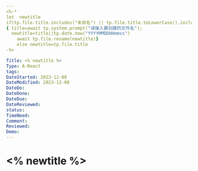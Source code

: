 ```yaml
---
<%-*  
let  newtitle  
if(tp.file.title.includes("未命名") || tp.file.title.toLowerCase().includes("untitled"))  
{ title=await tp.system.prompt("请输入要创建的文件名");  
  newtitle=title||tp.date.now("YYYYMMDDHHmmss")  
	await tp.file.rename(newtitle)}  
	else newtitle=tp.file.title  
-%>

Title: <% newtitle %>
Type: A-React
tags: 
DateStarted: 2023-12-08
DateModified: 2023-12-08
DateDo: 
DateDone: 
DateDue: 
DateReviewed: 
status: 
TimeNeed: 
Comment: 
Reviewed:
Demo:
---
```


# <% newtitle %> 